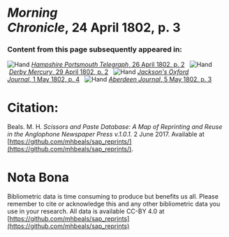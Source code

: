 # *Morning Chronicle*, 24 April 1802, p. 3  
  
### Content from this page subsequently appeared in:  
![Hand](http://scissorsandpaste.net/wp-content/uploads/2017/06/smallhandpointer.png) [*Hampshire Portsmouth Telegraph*, 26 April 1802, p. 2](https://mhbeals.github.io/sap_html/Hampshire-Portsmouth-Telegraph/Hampshire-Portsmouth-Telegraph-26-April-1802-p-2)  
![Hand](http://scissorsandpaste.net/wp-content/uploads/2017/06/smallhandpointer.png) [*Derby Mercury*, 29 April 1802, p. 2](https://mhbeals.github.io/sap_html/Derby-Mercury/Derby-Mercury-29-April-1802-p-2)  
![Hand](http://scissorsandpaste.net/wp-content/uploads/2017/06/smallhandpointer.png) [*Jackson's Oxford Journal*, 1 May 1802, p. 4](https://mhbeals.github.io/sap_html/Jackson's-Oxford-Journal/Jackson's-Oxford-Journal-1-May-1802-p-4)  
![Hand](http://scissorsandpaste.net/wp-content/uploads/2017/06/smallhandpointer.png) [*Aberdeen Journal*, 5 May 1802, p. 3](https://mhbeals.github.io/sap_html/Aberdeen-Journal/Aberdeen-Journal-5-May-1802-p-3)  


# Citation: 

Beals. M. H. *Scissors and Paste Database: A Map of Reprinting and Reuse in the Anglophone Newspaper Press v.1.0.1.* 2 June 2017. Available at [https://github.com/mhbeals/sap_reprints/](https://github.com/mhbeals/sap_reprints/). 

# Nota Bona

Bibliometric data is time consuming to produce but benefits us all. Please remember to cite or acknowledge this and any other bibliometric data you use in your research. All data is available CC-BY 4.0 at [https://github.com/mhbeals/sap_reprints](https://github.com/mhbeals/sap_reprints)